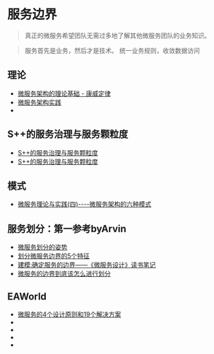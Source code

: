 # 服务边界
> 真正的微服务希望团队无需过多地了解其他微服务团队的业务知识。

> 服务首先是业务，然后才是技术。 统一业务规则，收敛数据访问

## 理论
- [微服务架构的理论基础 - 康威定律](https://blog.csdn.net/weixin_33814685/article/details/90681732)
- [微服务架构实践](https://myslide.cn/slides/21430?vertical=1)
- []()

## S++的服务治理与服务颗粒度
- [S++的服务治理与服务颗粒度](https://blog.51cto.com/11534574/1877478)
- [S++的服务治理与服务颗粒度](https://blog.csdn.net/baidu_26780083/article/details/87902877)

## 模式
- [微服务理论与实践(四)----微服务架构的六种模式](https://blog.csdn.net/sunhuiliang85/article/details/52976210)

## 服务划分：第一参考byArvin
- [微服务划分的姿势](https://blog.csdn.net/tTU1EvLDeLFq5btqiK/article/details/91349994)
- [划分微服务边界的5个特征](https://blog.csdn.net/qq_16605855/article/details/81503838)
- [建模:确定服务的边界——《微服务设计》读书笔记](https://blog.csdn.net/weixin_30791095/article/details/95006146)
- [微服务的边界到底该怎么进行划分](https://blog.csdn.net/weixin_39098944/article/details/107136417)

## EAWorld

- [微服务的4个设计原则和19个解决方案](https://blog.csdn.net/weixin_45443931/article/details/98869435)
- []()
- []()
- []()
- []()
